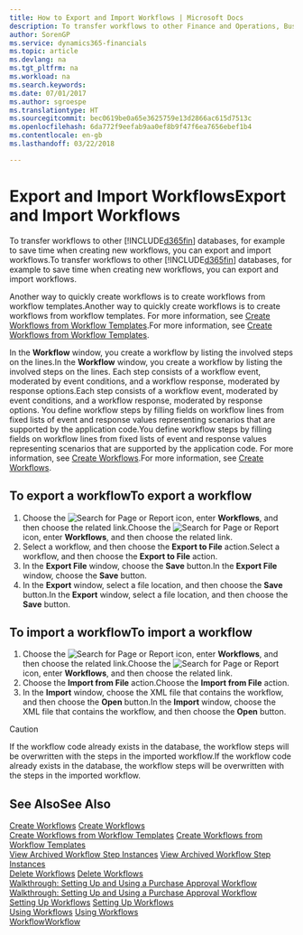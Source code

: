 ```yaml
---
title: How to Export and Import Workflows | Microsoft Docs
description: To transfer workflows to other Finance and Operations, Business edition databases, for example to save time when creating new workflows, you can export and import workflows.
author: SorenGP
ms.service: dynamics365-financials
ms.topic: article
ms.devlang: na
ms.tgt_pltfrm: na
ms.workload: na
ms.search.keywords: 
ms.date: 07/01/2017
ms.author: sgroespe
ms.translationtype: HT
ms.sourcegitcommit: bec0619be0a65e3625759e13d2866ac615d7513c
ms.openlocfilehash: 6da772f9eefab9aa0ef8b9f47f6ea7656ebef1b4
ms.contentlocale: en-gb
ms.lasthandoff: 03/22/2018

---
```

# <a name="export-and-import-workflows"></a><span data-ttu-id="81c9d-103">Export and Import Workflows</span><span class="sxs-lookup"><span data-stu-id="81c9d-103">Export and Import Workflows</span></span>
<span data-ttu-id="81c9d-104">To transfer workflows to other [!INCLUDE[d365fin](includes/d365fin_md.md)] databases, for example to save time when creating new workflows, you can export and import workflows.</span><span class="sxs-lookup"><span data-stu-id="81c9d-104">To transfer workflows to other [!INCLUDE[d365fin](includes/d365fin_md.md)] databases, for example to save time when creating new workflows, you can export and import workflows.</span></span>  

 <span data-ttu-id="81c9d-105">Another way to quickly create workflows is to create workflows from workflow templates.</span><span class="sxs-lookup"><span data-stu-id="81c9d-105">Another way to quickly create workflows is to create workflows from workflow templates.</span></span> <span data-ttu-id="81c9d-106">For more information, see [Create Workflows from Workflow Templates](across-how-to-create-workflows-from-workflow-templates.md).</span><span class="sxs-lookup"><span data-stu-id="81c9d-106">For more information, see [Create Workflows from Workflow Templates](across-how-to-create-workflows-from-workflow-templates.md).</span></span>  

 <span data-ttu-id="81c9d-107">In the **Workflow** window, you create a workflow by listing the involved steps on the lines.</span><span class="sxs-lookup"><span data-stu-id="81c9d-107">In the **Workflow** window, you create a workflow by listing the involved steps on the lines.</span></span> <span data-ttu-id="81c9d-108">Each step consists of a workflow event, moderated by event conditions, and a workflow response, moderated by response options.</span><span class="sxs-lookup"><span data-stu-id="81c9d-108">Each step consists of a workflow event, moderated by event conditions, and a workflow response, moderated by response options.</span></span> <span data-ttu-id="81c9d-109">You define workflow steps by filling fields on workflow lines from fixed lists of event and response values representing scenarios that are supported by the application code.</span><span class="sxs-lookup"><span data-stu-id="81c9d-109">You define workflow steps by filling fields on workflow lines from fixed lists of event and response values representing scenarios that are supported by the application code.</span></span> <span data-ttu-id="81c9d-110">For more information, see [Create Workflows](across-how-to-create-workflows.md).</span><span class="sxs-lookup"><span data-stu-id="81c9d-110">For more information, see [Create Workflows](across-how-to-create-workflows.md).</span></span>  

## <a name="to-export-a-workflow"></a><span data-ttu-id="81c9d-111">To export a workflow</span><span class="sxs-lookup"><span data-stu-id="81c9d-111">To export a workflow</span></span>  
1.  <span data-ttu-id="81c9d-112">Choose the ![Search for Page or Report](media/ui-search/search_small.png "Search for Page or Report icon") icon, enter **Workflows**, and then choose the related link.</span><span class="sxs-lookup"><span data-stu-id="81c9d-112">Choose the ![Search for Page or Report](media/ui-search/search_small.png "Search for Page or Report icon") icon, enter **Workflows**, and then choose the related link.</span></span>  
2.  <span data-ttu-id="81c9d-113">Select a workflow, and then choose the **Export to File** action.</span><span class="sxs-lookup"><span data-stu-id="81c9d-113">Select a workflow, and then choose the **Export to File** action.</span></span>  
3.  <span data-ttu-id="81c9d-114">In the **Export File** window, choose the **Save** button.</span><span class="sxs-lookup"><span data-stu-id="81c9d-114">In the **Export File** window, choose the **Save** button.</span></span>  
4.  <span data-ttu-id="81c9d-115">In the **Export** window, select a file location, and then choose the **Save** button.</span><span class="sxs-lookup"><span data-stu-id="81c9d-115">In the **Export** window, select a file location, and then choose the **Save** button.</span></span>  

## <a name="to-import-a-workflow"></a><span data-ttu-id="81c9d-116">To import a workflow</span><span class="sxs-lookup"><span data-stu-id="81c9d-116">To import a workflow</span></span>  
1.  <span data-ttu-id="81c9d-117">Choose the ![Search for Page or Report](media/ui-search/search_small.png "Search for Page or Report icon") icon, enter **Workflows**, and then choose the related link.</span><span class="sxs-lookup"><span data-stu-id="81c9d-117">Choose the ![Search for Page or Report](media/ui-search/search_small.png "Search for Page or Report icon") icon, enter **Workflows**, and then choose the related link.</span></span>  
2.  <span data-ttu-id="81c9d-118">Choose the **Import from File** action.</span><span class="sxs-lookup"><span data-stu-id="81c9d-118">Choose the **Import from File** action.</span></span>  
3.  <span data-ttu-id="81c9d-119">In the **Import** window, choose the XML file that contains the workflow, and then choose the **Open** button.</span><span class="sxs-lookup"><span data-stu-id="81c9d-119">In the **Import** window, choose the XML file that contains the workflow, and then choose the **Open** button.</span></span>  

> [!CAUTION]  
>  <span data-ttu-id="81c9d-120">If the workflow code already exists in the database, the workflow steps will be overwritten with the steps in the imported workflow.</span><span class="sxs-lookup"><span data-stu-id="81c9d-120">If the workflow code already exists in the database, the workflow steps will be overwritten with the steps in the imported workflow.</span></span>  

## <a name="see-also"></a><span data-ttu-id="81c9d-121">See Also</span><span class="sxs-lookup"><span data-stu-id="81c9d-121">See Also</span></span>  
 <span data-ttu-id="81c9d-122">[Create Workflows](across-how-to-create-workflows.md) </span><span class="sxs-lookup"><span data-stu-id="81c9d-122">[Create Workflows](across-how-to-create-workflows.md) </span></span>  
 <span data-ttu-id="81c9d-123">[Create Workflows from Workflow Templates](across-how-to-create-workflows-from-workflow-templates.md) </span><span class="sxs-lookup"><span data-stu-id="81c9d-123">[Create Workflows from Workflow Templates](across-how-to-create-workflows-from-workflow-templates.md) </span></span>  
 <span data-ttu-id="81c9d-124">[View Archived Workflow Step Instances](across-how-to-view-archived-workflow-step-instances.md) </span><span class="sxs-lookup"><span data-stu-id="81c9d-124">[View Archived Workflow Step Instances](across-how-to-view-archived-workflow-step-instances.md) </span></span>  
 <span data-ttu-id="81c9d-125">[Delete Workflows](across-how-to-delete-workflows.md) </span><span class="sxs-lookup"><span data-stu-id="81c9d-125">[Delete Workflows](across-how-to-delete-workflows.md) </span></span>  
 <span data-ttu-id="81c9d-126">[Walkthrough: Setting Up and Using a Purchase Approval Workflow](walkthrough-setting-up-and-using-a-purchase-approval-workflow.md) </span><span class="sxs-lookup"><span data-stu-id="81c9d-126">[Walkthrough: Setting Up and Using a Purchase Approval Workflow](walkthrough-setting-up-and-using-a-purchase-approval-workflow.md) </span></span>  
 <span data-ttu-id="81c9d-127">[Setting Up Workflows](across-set-up-workflows.md) </span><span class="sxs-lookup"><span data-stu-id="81c9d-127">[Setting Up Workflows](across-set-up-workflows.md) </span></span>  
 <span data-ttu-id="81c9d-128">[Using Workflows](across-use-workflows.md) </span><span class="sxs-lookup"><span data-stu-id="81c9d-128">[Using Workflows](across-use-workflows.md) </span></span>  
 [<span data-ttu-id="81c9d-129">Workflow</span><span class="sxs-lookup"><span data-stu-id="81c9d-129">Workflow</span></span>](across-workflow.md)   


